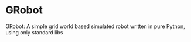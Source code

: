 # GRobot
GRobot: A simple grid world based simulated robot written in pure Python, using only standard libs
